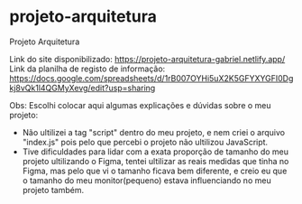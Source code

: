 # projeto-arquitetura
Projeto Arquitetura

Link do site disponibilizado: https://projeto-arquitetura-gabriel.netlify.app/
Link da planilha de registo de informação: https://docs.google.com/spreadsheets/d/1rB007OYHi5uX2K5GFYXYGFI0Dgkj8vQk1l4QGMyXevg/edit?usp=sharing

Obs: Escolhi colocar aqui algumas explicações e dúvidas sobre o meu projeto:
* Não ultilizei a tag "script" dentro do meu projeto, e nem criei o arquivo "index.js" pois pelo que percebi o projeto não ultilizou JavaScript.
* Tive dificuldades para lidar com a exata proporção de tamanho do meu projeto ultilizando o Figma, tentei ultilizar as reais medidas que tinha no Figma, mas pelo que vi o tamanho ficava bem diferente, e creio eu que o tamanho do meu monitor(pequeno) estava influenciando no meu projeto também.
